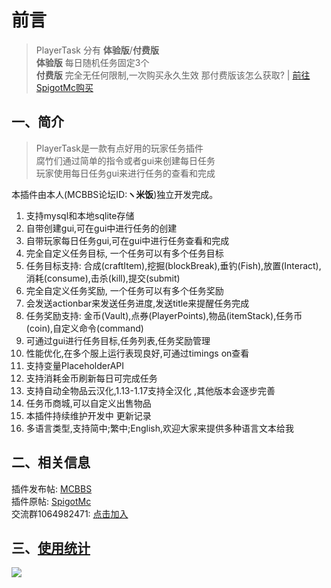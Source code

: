 # 前言
> PlayerTask 分有 **体验版**/**付费版**  
**体验版** 每日随机任务固定3个  
**付费版** 完全无任何限制,一次购买永久生效
那付费版该怎么获取? | [前往SpigotMc购买](https://www.spigotmc.org/resources/96554/)

## 一、简介

> PlayerTask是一款有点好用的玩家任务插件  
腐竹们通过简单的指令或者gui来创建每日任务  
玩家使用每日任务gui来进行任务的查看和完成

本插件由本人(MCBBS论坛ID:**ヽ米饭**)独立开发完成。

1. 支持mysql和本地sqlite存储
2. 自带创建gui,可在gui中进行任务的创建
3. 自带玩家每日任务gui,可在gui中进行任务查看和完成
4. 完全自定义任务目标, 一个任务可以有多个任务目标
5. 任务目标支持: 合成(craftItem),挖掘(blockBreak),垂钓(Fish),放置(Interact),消耗(consume),击杀(kill),提交(submit)
6. 完全自定义任务奖励, 一个任务可以有多个任务奖励
7. 会发送actionbar来发送任务进度,发送title来提醒任务完成
7. 任务奖励支持: 金币(Vault),点券(PlayerPoints),物品(itemStack),任务币(coin),自定义命令(command)
8. 可通过gui进行任务目标,任务列表,任务奖励管理
8. 性能优化,在多个服上运行表现良好,可通过timings on查看
9. 支持变量PlaceholderAPI
10. 支持消耗金币刷新每日可完成任务
10. 支持自动全物品云汉化,1.13-1.17支持全汉化 ,其他版本会逐步完善
11. 任务币商城,可以自定义出售物品
10. 本插件持续维护开发中 更新记录
11. 多语言类型,支持简中;繁中;English,欢迎大家来提供多种语言文本给我

## 二、相关信息
插件发布帖: [MCBBS](https://www.mcbbs.net/thread-1084534-1-1.html)  
插件原帖: [SpigotMc](https://www.spigotmc.org/resources/96554/)  
交流群1064982471: [点击加入](https://jq.qq.com/?_wv=1027&k=5sxTf8u)  

## 三、[使用统计](https://bstats.org/plugin/bukkit/PlayerTask/8144)

![](https://bstats.org/signatures/bukkit/PlayerTask.svg)


